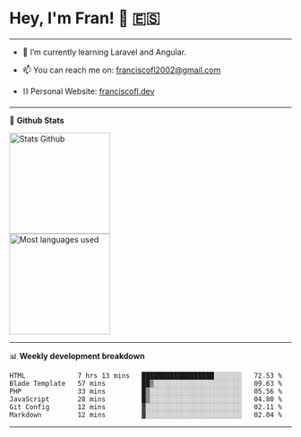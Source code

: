 # Hey, I'm Fran! 👋 :es:

-------

- 🌱 I’m currently learning Laravel and Angular.

- 📫 You can reach me on: franciscofl2002@gmail.com

- ⛓  Personal Website: [franciscofl.dev](https://www.franciscofl.dev/)

-------

📝 **Github Stats**


<div align="left">
  <img height="180em" src="https://github-readme-stats.vercel.app/api?username=franciscofl12&count_private=true&show_icons=true&theme=dracula&bg_color=-45deg,282A36,3D3344" alt="Stats Github"/>
  <br>
  <img height="180em" src="https://github-readme-stats.vercel.app/api/top-langs/?username=franciscofl12&count_private&theme=dracula&bg_color=-45deg,282A36,3D3344&layout=compact&langs_count=6" alt="Most languages used"/>
</div>

-------

📊 **Weekly development breakdown**


<!--START_SECTION:waka-->

```text
HTML             7 hrs 13 mins   ██████████████████░░░░░░░   72.53 %
Blade Template   57 mins         ██▒░░░░░░░░░░░░░░░░░░░░░░   09.63 %
PHP              33 mins         █▒░░░░░░░░░░░░░░░░░░░░░░░   05.56 %
JavaScript       28 mins         █▒░░░░░░░░░░░░░░░░░░░░░░░   04.80 %
Git Config       12 mins         ▓░░░░░░░░░░░░░░░░░░░░░░░░   02.11 %
Markdown         12 mins         ▓░░░░░░░░░░░░░░░░░░░░░░░░   02.04 %
```

<!--END_SECTION:waka-->

-------

